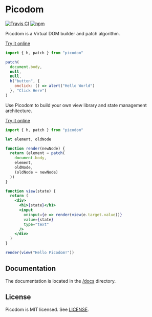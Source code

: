 # Picodom
[![Travis CI](https://img.shields.io/travis/picodom/picodom/master.svg)](https://travis-ci.org/picodom/picodom)
[![npm](https://img.shields.io/npm/v/picodom.svg)](https://www.npmjs.org/package/picodom)

Picodom is a Virtual DOM builder and patch algorithm.

[Try it online](https://codepen.io/picodom/pen/QvogzJ?editors=0010)

```js
import { h, patch } from "picodom"

patch(
  document.body,
  null,
  null,
  h("button", {
    onclick: () => alert("Hello World")
  }, "Click Here")
)
```

Use Picodom to build your own view library and state management architecture.

[Try it online](https://codepen.io/picodom/pen/BRbJpG?editors=0010)

```jsx
import { h, patch } from "picodom"

let element, oldNode

function render(newNode) {
  return (element = patch(
    document.body,
    element,
    oldNode,
    (oldNode = newNode)
  ))
}

function view(state) {
  return (
    <div>
      <h1>{state}</h1>
      <input
        oninput={e => render(view(e.target.value))}
        value={state}
        type="text"
      />
    </div>
  )
}

render(view("Hello Picodom!"))
```

## Documentation

The documentation is located in the [/docs](/docs) directory.

## License

Picodom is MIT licensed. See [LICENSE](/LICENSE.md).
